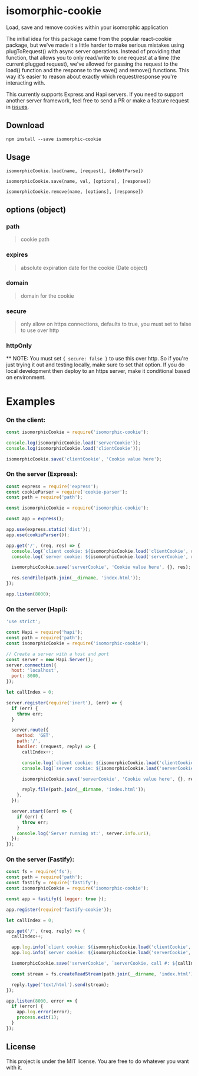 # isomorphic-cookie
Load, save and remove cookies within your isomorphic application

The initial idea for this package came from the popular react-cookie package, but we've made it a little harder to make serious mistakes using plugToRequest() with async server operations.  Instead of providing that function, that allows you to only read/write to one request at a time (the current plugged request), we've allowed for passing the request to the load() function and the response to the save() and remove() functions.  This way it's easier to reason about exactly which request/response you're interacting with.

This currently supports Express and Hapi servers. If you need to support another server framework, feel free to send a PR or make a feature request in [issues](https://github.com/bsidelinger912/isomorphic-cookie/issues).

## Download
`npm install --save isomorphic-cookie`

## Usage

`isomorphicCookie.load(name, [request], [doNotParse])`

`isomorphicCookie.save(name, val, [options], [response])`

`isomorphicCookie.remove(name, [options], [response])`

## options (object)

### path
> cookie path

### expires
> absolute expiration date for the cookie (Date object)

### domain
> domain for the cookie

### secure
> only allow on https connections, defaults to true, you must set to false to use over http

### httpOnly


** NOTE:
You must set `{ secure: false }` to use this over http.  So if you're just trying it out and testing locally,
make sure to set that option.  If you do local development then deploy to an https server, make it conditional
based on environment.


# Examples

### On the client:
```js
const isomorphicCookie = require('isomorphic-cookie');

console.log(isomorphicCookie.load('serverCookie'));
console.log(isomorphicCookie.load('clientCookie'));

isomorphicCookie.save('clientCookie', 'Cookie value here');

```

### On the server (Express):
```js
const express = require('express');
const cookieParser = require('cookie-parser');
const path = require('path');

const isomorphicCookie = require('isomorphic-cookie');

const app = express();

app.use(express.static('dist'));
app.use(cookieParser());

app.get('/', (req, res) => {
  console.log(`client cookie: ${isomorphicCookie.load('clientCookie', req)}`);
  console.log(`server cookie: ${isomorphicCookie.load('serverCookie', req)}`);

  isomorphicCookie.save('serverCookie', 'Cookie value here', {}, res);

  res.sendFile(path.join(__dirname, 'index.html'));
});

app.listen(8000);

```

### On the server (Hapi):
```js
'use strict';

const Hapi = require('hapi');
const path = require('path');
const isomorphicCookie = require('isomorphic-cookie');

// Create a server with a host and port
const server = new Hapi.Server();
server.connection({
  host: 'localhost',
  port: 8000,
});

let callIndex = 0;

server.register(require('inert'), (err) => {
  if (err) {
    throw err;
  }

  server.route({
    method: 'GET',
    path:'/',
    handler: (request, reply) => {
      callIndex++;

      console.log(`client cookie: ${isomorphicCookie.load('clientCookie', request)}`);
      console.log(`server cookie: ${isomorphicCookie.load('serverCookie', request)}`);

      isomorphicCookie.save('serverCookie', 'Cookie value here', {}, reply);

      reply.file(path.join(__dirname, 'index.html'));
    },
  });

  server.start((err) => {
    if (err) {
      throw err;
    }
    console.log('Server running at:', server.info.uri);
  });
});

```


### On the server (Fastify):
```js
const fs = require('fs');
const path = require('path');
const fastify = require('fastify');
const isomorphicCookie = require('isomorphic-cookie');

const app = fastify({ logger: true });

app.register(require('fastify-cookie'));

let callIndex = 0;

app.get('/', (req, reply) => {
  callIndex++;

  app.log.info(`client cookie: ${isomorphicCookie.load('clientCookie', req)}`);
  app.log.info(`server cookie: ${isomorphicCookie.load('serverCookie', req)}`);

  isomorphicCookie.save('serverCookie', `serverCookie, call #: ${callIndex}`, { secure: false }, reply);

  const stream = fs.createReadStream(path.join(__dirname, 'index.html'));

  reply.type('text/html').send(stream);
});

app.listen(8000, error => {
  if (error) {
    app.log.error(error);
    process.exit(1);
  }
});
```

## License
This project is under the MIT license. You are free to do whatever you want with it.
